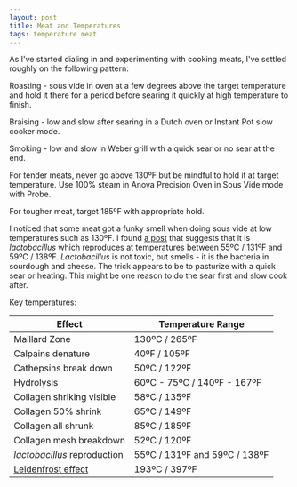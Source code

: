 ```yaml
---
layout: post
title: Meat and Temperatures
tags: temperature meat
---
```

As I've started dialing in and experimenting with cooking meats, I've settled roughly on the following pattern:

Roasting - sous vide in oven at a few degrees above the target temperature and hold it there for a period before searing it quickly at high temperature to finish.

Braising - low and slow after searing in a Dutch oven or Instant Pot slow cooker mode.

Smoking - low and slow in Weber grill with a quick sear or no sear at the end.

For tender meats, never go above 130ºF but be mindful to hold it at target temperature. Use 100% steam in Anova Precision Oven in Sous Vide mode with Probe.

For tougher meat, target 185ºF with appropriate hold.

I noticed that some meat got a funky smell when doing sous vide at low temperatures such as 130ºF. I found [a post](https://stefangourmet.com/2017/11/01/how-to-prevent-a-bad-smell-with-long-and-low-sous-vide-cooks/) that suggests that it is _lactobacillus_ which reproduces at temperatures between 55ºC / 131ºF and 59ºC / 138ºF. _Lactobacillus_ is not toxic, but smells - it is the bacteria in sourdough and cheese. The trick appears to be to pasturize with a quick sear or heating. This might be one reason to do the sear first and slow cook after.

Key temperatures:

| Effect | Temperature Range |
|---|---|
| Maillard Zone | 130ºC / 265ºF |
| Calpains denature | 40ºF / 105ºF |
| Cathepsins break down | 50ºC / 122ºF |
| Hydrolysis | 60ºC - 75ºC / 140ºF - 167ºF |
| Collagen shriking visible | 58ºC / 135ºF |
| Collagen 50% shrink | 65ºC / 149ºF |
| Collagen all shrunk | 85ºC / 185ºF |
| Collagen mesh breakdown | 52ºC / 120ºF |
| _lactobacillus_ reproduction | 55ºC / 131ºF and 59ºC / 138ºF |
|[Leidenfrost effect](https://en.wikipedia.org/wiki/Leidenfrost_effect) |193ºC / 397ºF||